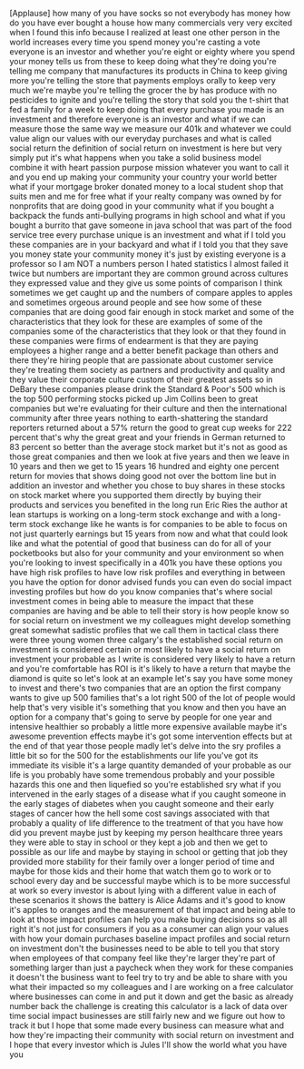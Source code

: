 
[Applause]
how many of you have socks
so not everybody has money how do you
have ever bought a house how many
commercials
very very excited when I found this info
because I realized at least one other
person in the world increases every time
you spend money you&#39;re casting a vote
everyone is an investor and whether
you&#39;re eight or eighty where you spend
your money tells us from these to keep
doing what they&#39;re doing
you&#39;re telling me company that
manufactures its products in China to
keep giving more you&#39;re telling the
store that payments employs orally to
keep very much we&#39;re maybe you&#39;re
telling the grocer the by has produce
with no pesticides to ignite and you&#39;re
telling the story that sold you the
t-shirt that fed a family for a week to
keep doing that every purchase you made
is an investment and therefore everyone
is an investor and what if we can
measure those
the same way we measure our 401k and
whatever we could value align our values
with our everyday purchases and what is
called social return the definition of
social return on investment is here but
very simply put it&#39;s what happens when
you take a solid business model combine
it with heart passion purpose mission
whatever you want to call it and you end
up making your community your country
your world better what if your mortgage
broker donated money to a local student
shop that suits men and me for free what
if your realty company was owned by for
nonprofits that are doing good in your
community what if you bought a backpack
the funds anti-bullying programs in high
school and what if you bought a burrito
that gave someone in java school that
was part of the food service tree
every purchase unique is an investment
and what if I told you these companies
are in your backyard and what if I told
you that they save you money state your
community money it&#39;s just by existing
everyone is a professor so I am NOT a
numbers person I hated statistics I
almost failed it twice but numbers are
important they are common ground across
cultures they expressed value and they
give us some points of comparison I
think sometimes we get caught up and the
numbers of compare apples to apples and
sometimes
orgeous around people and see how some
of these companies that are doing good
fair enough in stock market and some of
the characteristics that they look for
these are examples of some of the
companies some of the characteristics
that they look or that they found in
these companies were firms of endearment
is that they are paying employees a
higher range and a better benefit
package than others and there
they&#39;re hiring people that are
passionate about customer service
they&#39;re treating them society as
partners and productivity and quality
and they value their corporate culture
custom of their greatest assets so in
DeBary these companies please drink the
Standard &amp; Poor&#39;s 500 which is the top
500 performing stocks picked up Jim
Collins been to great companies but
we&#39;re evaluating for their culture and
then the international community after
three years nothing to earth-shattering
the standard reporters returned about a
57% return the good to great cup weeks
for 222 percent that&#39;s why the great
great and your friends in German
returned to 83 percent so better than
the average stock market but it&#39;s not as
good as those great companies and then
we look at five years and then we leave
in 10 years and then we get to 15 years
16 hundred and eighty one percent return
for movies that shows doing good not
over the bottom line but in addition an
investor and whether you chose to buy
shares in these stocks on stock market
where you supported them directly by
buying their products and services you
benefited in the long run Eric Ries the
author at lean startups is working on a
long-term stock exchange and with a
long-term stock exchange like he wants
is for companies to be able to focus on
not just quarterly earnings
but 15 years from now and what that
could look like and what the potential
of good that business can do for all of
your pocketbooks but also for your
community and your environment so when
you&#39;re looking to invest
specifically in a 401k you have these
options you have high risk profiles to
have low risk profiles and everything in
between you have the option for donor
advised funds you can even do social
impact investing profiles but how do you
know companies that&#39;s where social
investment comes in being able to
measure the impact that these companies
are having and be able to tell their
story is how people know so for social
return on investment we my colleagues
might develop something great somewhat
sadistic profiles that we call them in
tactical class there were three young
women three calgary&#39;s the established
social return on investment is
considered certain or most likely to
have a social return on investment your
probable as I write is considered very
likely to have a return and you&#39;re
comfortable has ROI is it&#39;s likely to
have a return that maybe the diamond is
quite
so let&#39;s look at an example let&#39;s say
you have some money to invest and
there&#39;s two companies that are an option
the first company wants to give up 500
families that&#39;s a lot right 500 of the
lot of people would help that&#39;s very
visible it&#39;s something that you know and
then you have an option for a company
that&#39;s going to serve by people for one
year and intensive healthier so probably
a little more expensive available
maybe it&#39;s awesome prevention effects
maybe it&#39;s got some intervention effects
but at the end of that year those people
madly let&#39;s delve into the sry profiles
a little bit so for the 500 for the
establishments our life you&#39;ve got its
immediate its visible it&#39;s a large
quantity demanded of your probable as
our life is you probably have some
tremendous
probably and your possible hazards this
one and then liquefied
so you&#39;re established sry what if you
intervened in the early stages of a
disease what if you caught someone in
the early stages of diabetes when you
caught someone and their early stages of
cancer
how the hell some cost savings
associated with that probably a quality
of life difference to the treatment of
that you have how did you prevent maybe
just by keeping my person healthcare
three years they were able to stay in
school or they kept a job and then we
get to possible as our life and maybe by
staying in school or getting that job
they provided more stability for their
family over a longer period of time and
maybe for those kids and their home that
watch them go to work or to school every
day and be successful
maybe which is to be more successful at
work so every investor is about lying
with a different value in each of these
scenarios
it shows the battery is Alice Adams and
it&#39;s good to know it&#39;s apples to oranges
and the measurement of that impact and
being able to look at those impact
profiles can help you make buying
decisions so as all right it&#39;s not just
for consumers if you as a consumer can
align your values with how your domain
purchases baseline impact profiles and
social return on investment
don&#39;t the businesses need to be able to
tell you that story when employees of
that company feel like they&#39;re larger
they&#39;re part of something larger than
just a paycheck when they work for these
companies it doesn&#39;t the business want
to feel try to try and be able to share
with you what their impacted so my
colleagues and I are working on a free
calculator where businesses can come in
and put it down and get the basic as
already number back the challenge is
creating this calculator is a lack of
data over time social impact businesses
are still fairly new and we figure out
how to track it but I hope that some
made every business can measure what and
how they&#39;re impacting their community
with social return on investment and I
hope that every investor which is Jules
I&#39;ll show the world what you have
you
